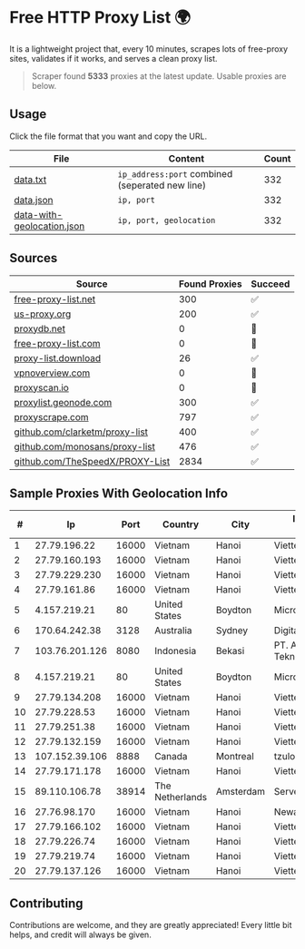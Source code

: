 
# Free HTTP Proxy List 🌍

It is a lightweight project that, every 10 minutes, scrapes lots of free-proxy sites, validates if it works, and serves a clean proxy list.


> Scraper found **5333** proxies at the latest update. Usable proxies are below.

## Usage

Click the file format that you want and copy the URL.


|File|Content|Count|
|----|-------|-----|
|[data.txt](https://raw.githubusercontent.com/themiralay/Proxy-List-World/master/data.txt)|`ip_address:port` combined (seperated new line)|332|
|[data.json](https://raw.githubusercontent.com/themiralay/Proxy-List-World/master/data.json)|`ip, port`|332|
|[data-with-geolocation.json](https://raw.githubusercontent.com/themiralay/Proxy-List-World/master/data-with-geolocation.json)|`ip, port, geolocation`|332|

## Sources

|Source|Found Proxies|Succeed|
|------|-------------|-------|
|[free-proxy-list.net](https://free-proxy-list.net)|300|✅|
|[us-proxy.org](https://www.us-proxy.org)|200|✅|
|[proxydb.net](http://proxydb.net)|0|🚫|
|[free-proxy-list.com](https://free-proxy-list.com/?page=&port=&type%5B%5D=http&type%5B%5D=https&up_time=0&search=Search)|0|🚫|
|[proxy-list.download](https://www.proxy-list.download/HTTP)|26|✅|
|[vpnoverview.com](https://vpnoverview.com/privacy/anonymous-browsing/free-proxy-servers)|0|🚫|
|[proxyscan.io](https://www.proxyscan.io)|0|🚫|
|[proxylist.geonode.com](https://proxylist.geonode.com/api/proxy-list?limit=300&page=1&sort_by=lastChecked&sort_type=desc&protocols=http,https)|300|✅|
|[proxyscrape.com](https://api.proxyscrape.com/v2/?request=displayproxies&protocol=http&timeout=10000&country=all&ssl=all&anonymity=all)|797|✅|
|[github.com/clarketm/proxy-list](https://raw.githubusercontent.com/clarketm/proxy-list/master/proxy-list-raw.txt)|400|✅|
|[github.com/monosans/proxy-list](https://raw.githubusercontent.com/monosans/proxy-list/main/proxies/http.txt)|476|✅|
|[github.com/TheSpeedX/PROXY-List](https://raw.githubusercontent.com/TheSpeedX/PROXY-List/master/http.txt)|2834|✅|


## Sample Proxies With Geolocation Info

|#|Ip|Port|Country|City|Internet Service Provider|
|-|--|----|-------|----|-------------------------|
|1|27.79.196.22|16000|Vietnam|Hanoi|Viettel Corporation|
|2|27.79.160.193|16000|Vietnam|Hanoi|Viettel Corporation|
|3|27.79.229.230|16000|Vietnam|Hanoi|Viettel Corporation|
|4|27.79.161.86|16000|Vietnam|Hanoi|Viettel Corporation|
|5|4.157.219.21|80|United States|Boydton|Microsoft Corporation|
|6|170.64.242.38|3128|Australia|Sydney|DigitalOcean, LLC|
|7|103.76.201.126|8080|Indonesia|Bekasi|PT. Arjuna Global Teknologi Indonesia|
|8|4.157.219.21|80|United States|Boydton|Microsoft Corporation|
|9|27.79.134.208|16000|Vietnam|Hanoi|Viettel Corporation|
|10|27.79.228.53|16000|Vietnam|Hanoi|Viettel Corporation|
|11|27.79.251.38|16000|Vietnam|Hanoi|Viettel Corporation|
|12|27.79.132.159|16000|Vietnam|Hanoi|Viettel Corporation|
|13|107.152.39.106|8888|Canada|Montreal|tzulo, inc.|
|14|27.79.171.178|16000|Vietnam|Hanoi|Viettel Corporation|
|15|89.110.106.78|38914|The Netherlands|Amsterdam|Servers Tech Fzco|
|16|27.76.98.170|16000|Vietnam|Hanoi|Newass2011xDSLHCMC|
|17|27.79.166.102|16000|Vietnam|Hanoi|Viettel Corporation|
|18|27.79.226.74|16000|Vietnam|Hanoi|Viettel Corporation|
|19|27.79.219.74|16000|Vietnam|Hanoi|Viettel Corporation|
|20|27.79.137.126|16000|Vietnam|Hanoi|Viettel Corporation|



## Contributing

Contributions are welcome, and they are greatly appreciated! Every
little bit helps, and credit will always be given.

